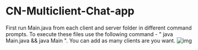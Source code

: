 # CN-Multiclient-Chat-app
First run Main.java from each client and server folder in different command prompts.
To execute these files use the following command - " java Main.java && java Main ".
You can add as many clients are you want.
![img](https://drive.google.com/file/d/1U1Ug8L7Lvt9XWduVwRYKdyKl7f0YzCl5/view?usp=sharing)

